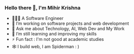 ### Hello there 👋, I'm Mihir Krishna




- 🧑🏻‍💼 A Software Engineer
- 🔭 I’m working on software projects and web development
- 💬 Ask me about Technology, AI, Web Dev and My Work
- 🌱 I’m still learning and improving my skills 
- ⚡ Fun fact : I'm not good at academic studies
- 🕸️ I build web, I am Spiderman : )
